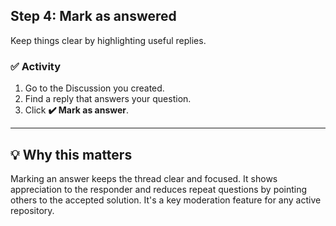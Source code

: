<!--
  <<< Author notes: Step 4 >>>
  Start this step by acknowledging the previous step.
  Define terms and link to docs.github.com.
-->

## Step 4: Mark as answered

Keep things clear by highlighting useful replies.

### ✅ Activity

1. Go to the Discussion you created.
2. Find a reply that answers your question.
3. Click **✔️ Mark as answer**.

---

## 💡 Why this matters

Marking an answer keeps the thread clear and focused. It shows appreciation to the responder and reduces repeat questions by pointing others to the accepted solution. It's a key moderation feature for any active repository.
